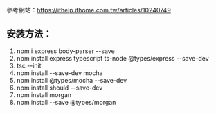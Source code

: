 參考網站：https://ithelp.ithome.com.tw/articles/10240749

## 安裝方法：
1. npm i express body-parser --save
2. npm install express typescript ts-node @types/express --save-dev
3. tsc --init
4. npm install --save-dev mocha
5. npm install @types/mocha --save-dev
6. npm install should --save-dev
7. npm install morgan
8. npm install --save @types/morgan